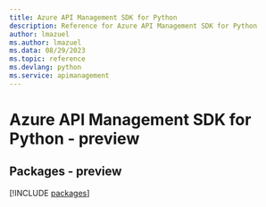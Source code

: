 ```yaml
---
title: Azure API Management SDK for Python
description: Reference for Azure API Management SDK for Python
author: lmazuel
ms.author: lmazuel
ms.data: 08/29/2023
ms.topic: reference
ms.devlang: python
ms.service: apimanagement
---
```

# Azure API Management SDK for Python - preview
## Packages - preview
[!INCLUDE [packages](api-management-index.md)]